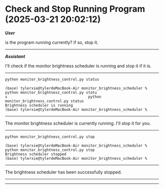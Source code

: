 <!-- Generated by SpecStory -->

# Check and Stop Running Program (2025-03-21 20:02:12)

_**User**_

is the program running currently? if so, stop it.

---

_**Assistant**_

I'll check if the monitor brightness scheduler is running and stop it if it is.

---

```bash
python monitor_brightness_control.py status
```

```
(base) tylerxie@tylerdeMacBook-Air monitor_brightness_scheduler % python monitor_brightness_control.py statu
s                                     python monitor_brightness_control.py status
Brightness scheduler is running
(base) tylerxie@tylerdeMacBook-Air monitor_brightness_scheduler %
```

---

The monitor brightness scheduler is currently running. I'll stop it for you.

---

```bash
python monitor_brightness_control.py stop
```

```
(base) tylerxie@tylerdeMacBook-Air monitor_brightness_scheduler % python monitor_brightness_control.py stop
Brightness scheduler stopped
(base) tylerxie@tylerdeMacBook-Air monitor_brightness_scheduler %
```

---

The brightness scheduler has been successfully stopped.

---



---

